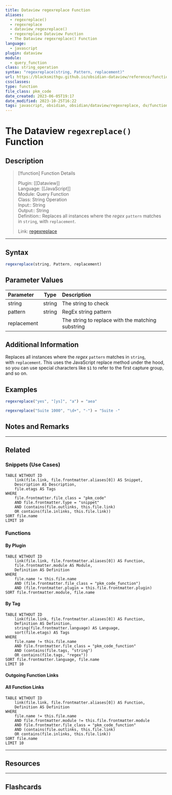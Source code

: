 ```yaml
---
title: Dataview regexreplace Function
aliases:
  - regexreplace()
  - regexreplace
  - dataview_regexreplace()
  - regexreplace Dataview Function
  - The Dataview regexreplace() Function
language:
  - javascript
plugin: dataview
module:
  - query_function
class: string_operation
syntax: "regexreplace(string, Pattern, replacement)"
url: https://blacksmithgu.github.io/obsidian-dataview/reference/functions/#regexreplacestring-pattern-replacement
cssclasses:
type: function
file_class: pkm_code
date_created: 2023-06-05T19:17
date_modified: 2023-10-25T16:22
tags: javascript, obsidian, obsidian/dataview/regexreplace, dv/function/regexreplace, regex
---
```

# The Dataview `regexreplace()` Function

## Description

> [!function] Function Details
> 
> Plugin: [[Dataview]]  
> Language: [[JavaScript]]  
> Module: Query Function  
> Class: String Operation  
> Input:: String  
> Output:: String  
> Definition:: Replaces all instances where the *regex* `pattern` matches in `string`, with `replacement`.
>  
> Link: [regexreplace](https://blacksmithgu.github.io/obsidian-dataview/reference/functions/#regexreplacestring-pattern-replacement)

---

## Syntax

```javascript
regexreplace(string, Pattern, replacement)
```

## Parameter Values

| Parameter   |  Type  | Description                                       |
|:----------- |:------:|:------------------------------------------------- |
| string      | string | The string to check                               |
| pattern     | string | RegEx string pattern                              |
| replacement |        | The string to replace with the matching substring |

## Additional Information

Replaces all instances where the *regex* `pattern` matches in `string`, with `replacement`. This uses the JavaScript replace method under the hood, so you can use special characters like `$1` to refer to the first capture group, and so on.

## Examples

```javascript
regexreplace("yes", "[ys]", "a") = "aea" 

regexreplace("Suite 1000", "\d+", "-") = "Suite -"
```

## Notes and Remarks

---

## Related

### Snippets (Use Cases)

<!-- Query limit 10  -->

```dataview
TABLE WITHOUT ID
	link(file.link, file.frontmatter.aliases[0]) AS Snippet,
	Description AS Description,
	file.etags AS Tags
WHERE 
	file.frontmatter.file_class = "pkm_code"
	AND file.frontmatter.type = "snippet"
	AND (contains(file.outlinks, this.file.link)
	OR contains(file.inlinks, this.file.link))
SORT file.name
LIMIT 10
```

### Functions

#### By Plugin

```dataview
TABLE WITHOUT ID
	link(file.link, file.frontmatter.aliases[0]) AS Function,
	file.frontmatter.module AS Module,
	Definition AS Definition
WHERE 
	file.name != this.file.name
	AND (file.frontmatter.file_class = "pkm_code_function")
	AND (file.frontmatter.plugin = this.file.frontmatter.plugin)
SORT file.frontmatter.module, file.name
```

#### By Tag

<!-- Add tags in contains function as needed  -->  
<!-- Query limit 10  -->

```dataview
TABLE WITHOUT ID
	link(file.link, file.frontmatter.aliases[0]) AS Function,
	Definition AS Definition,
	string(file.frontmatter.language) AS Language,
	sort(file.etags) AS Tags
WHERE 
	file.name != this.file.name
	AND file.frontmatter.file_class = "pkm_code_function"
	AND (contains(file.tags, "string")
	OR contains(file.tags, "regex"))
SORT file.frontmatter.language, file.name
LIMIT 10
```

#### Outgoing Function Links

<!-- Link related functions here -->

#### All Function Links

<!-- Excluding functions of the same module  -->  
<!-- Query limit 10  -->

```dataview
TABLE WITHOUT ID
	link(file.link, file.frontmatter.aliases[0]) AS Function,
	Definition AS Definition
WHERE 
	file.name != this.file.name
	AND file.frontmatter.module != this.file.frontmatter.module 
	AND file.frontmatter.file_class = "pkm_code_function"
	AND (contains(file.outlinks, this.file.link)
	OR contains(file.inlinks, this.file.link))
SORT file.name
LIMIT 10
```

---

## Resources

---

## Flashcards
